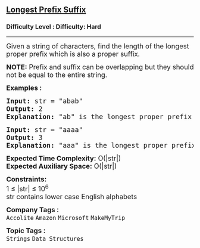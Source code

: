 <h2><a href="https://www.geeksforgeeks.org/problems/longest-prefix-suffix2527/1?utm_source=geeksforgeeks&utm_medium=article_practice_tab&utm_campaign=article_practice_tab">Longest Prefix Suffix</a></h2><h3>Difficulty Level : Difficulty: Hard</h3><hr><div class="problems_problem_content__Xm_eO"><p><span style="font-size: 18px;">Given a string of characters, find the length of the longest proper prefix which is also a proper suffix.</span></p>
<p><span style="font-size: 18px;"><strong>NOTE:</strong> Prefix and suffix can be overlapping but they should not be equal to the entire string.</span></p>
<p><strong><span style="font-size: 18px;">Examples :</span></strong></p>
<pre><span style="font-size: 18px;"><strong>Input:</strong> str = "abab"</span>
<span style="font-size: 18px;"><strong>Output:</strong> 2
<strong>Explanation:</strong> "ab" is the longest proper prefix and suffix. </span></pre>
<pre><span style="font-size: 18px;"><strong>Input:</strong> str = "aaaa"</span>
<span style="font-size: 18px;"><strong>Output:</strong> 3
<strong>Explanation:</strong> "aaa" is the longest proper prefix and suffix. </span></pre>
<p><span style="font-size: 18px;"><strong>Expected Time Complexity:</strong> O(|str|)<br><strong>Expected Auxiliary Space:</strong> O(|str|)</span></p>
<p><span style="font-size: 18px;"><strong>Constraints:</strong></span><br><span style="font-size: 18px;">1 ≤ |str| ≤ 10<sup>6</sup><br>str contains lower case English alphabets</span></p></div><p><span style=font-size:18px><strong>Company Tags : </strong><br><code>Accolite</code>&nbsp;<code>Amazon</code>&nbsp;<code>Microsoft</code>&nbsp;<code>MakeMyTrip</code>&nbsp;<br><p><span style=font-size:18px><strong>Topic Tags : </strong><br><code>Strings</code>&nbsp;<code>Data Structures</code>&nbsp;